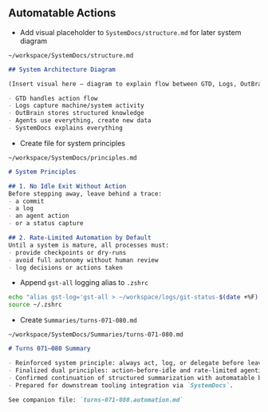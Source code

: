## Automatable Actions

- Add visual placeholder to `SystemDocs/structure.md` for later system diagram  
```text
~/workspace/SystemDocs/structure.md
```
```markdown
## System Architecture Diagram

(Insert visual here — diagram to explain flow between GTD, Logs, OutBrain, Agents, and SystemDocs.)

- GTD handles action flow
- Logs capture machine/system activity
- OutBrain stores structured knowledge
- Agents use everything, create new data
- SystemDocs explains everything
```

- Create file for system principles  
```text
~/workspace/SystemDocs/principles.md
```
```markdown
# System Principles

## 1. No Idle Exit Without Action
Before stepping away, leave behind a trace:
- a commit
- a log
- an agent action
- or a status capture

## 2. Rate-Limited Automation by Default
Until a system is mature, all processes must:
- provide checkpoints or dry-runs
- avoid full autonomy without human review
- log decisions or actions taken
```

- Append `gst-all` logging alias to `.zshrc`  
```sh
echo "alias gst-log='gst-all > ~/workspace/logs/git-status-$(date +%F).txt'" >> ~/.zshrc
source ~/.zshrc
```

- Create `Summaries/turns-071-080.md`  
```text
~/workspace/SystemDocs/Summaries/turns-071-080.md
```
```markdown
# Turns 071–080 Summary

- Reinforced system principle: always act, log, or delegate before leaving machine.
- Finalized dual principles: action-before-idle and rate-limited agentic automation.
- Confirmed continuation of structured summarization with automatable blocks.
- Prepared for downstream tooling integration via `SystemDocs`.

See companion file: `turns-071-080.automation.md`
``` 